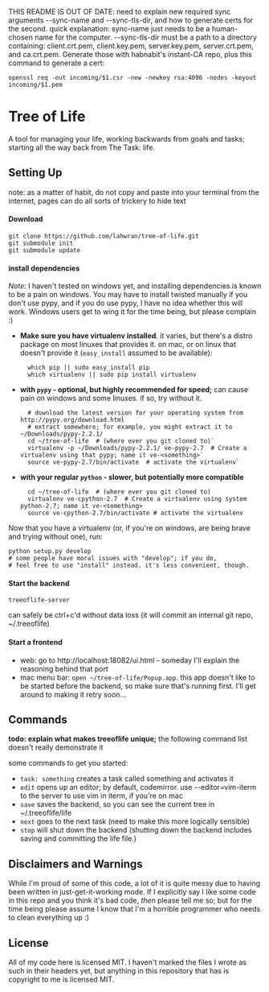 THIS README IS OUT OF DATE: need to explain new required sync arguments
    --sync-name and --sync-tls-dir, and how to generate certs for the
    second. quick explanation: sync-name just needs to be a human-chosen
    name for the computer. --sync-tls-dir must be a path to a directory
    containing: client.crt.pem, client.key.pem, server.key.pem,
    server.crt.pem, and ca.crt.pem. Generate those with habnabit's
    instant-CA repo, plus this command to generate a cert:

```shell
openssl req -out incoming/$1.csr -new -newkey rsa:4096 -nodes -keyout incoming/$1.pem
```


Tree of Life
============

A tool for managing your life, working backwards from goals and tasks;
starting all the way back from The Task: life.


Setting Up
----------

note: as a matter of habit, do not copy and paste into your terminal from the internet,
pages can do all sorts of trickery to hide text

#### Download

    git clone https://github.com/lahwran/tree-of-life.git
    git submodule init
    git submodule update

#### install dependencies

*Note:* I haven't tested on windows yet, and installing dependencies is known to be
a pain on windows. You may have to install twisted manually if you don't use pypy,
and if you do use pypy, I have no idea whether this will work. Windows users get
to wing it for the time being, but please complain :)

- **Make sure you have virtualenv installed**.
  it varies, but there's a distro package on most linuxes that
  provides it. on mac, or on linux that doesn't provide it
  (`easy_install` assumed to be available):

        which pip || sudo easy_install pip
        which virtualenv || sudo pip install virtualenv

- **with `pypy` - optional, but highly recommended for speed;** can cause pain on
  windows and some linuxes. if so, try without it.

        # download the latest version for your operating system from http://pypy.org/download.html
        # extract somewhere; for example, you might extract it to ~/Downloads/pypy-2.2.1/
        cd ~/tree-of-life  # (where ever you git cloned to)`
        virtualenv -p ~/Downloads/pypy-2.2.1/ ve-pypy-2.7  # Create a virtualenv using that pypy; name it ve-<something>`
        source ve-pypy-2.7/bin/activate  # activate the virtualenv`

- **with your regular `python` - slower, but potentially more compatible**

        cd ~/tree-of-life  # (where ever you git cloned to)
        virtualenv ve-cpython-2.7  # Create a virtualenv using system python-2.7; name it ve-<something>
        source ve-cpython-2.7/bin/activate # activate the virtualenv

Now that you have a virtualenv (or, if you're on windows, are being brave and
trying without one), run:

    python setup.py develop
    # some people have moral issues with "develop"; if you do,
    # feel free to use "install" instead. it's less convenient, though.

#### Start the backend

    treeoflife-server

can safely be ctrl+c'd without data loss (it will
commit an internal git repo, ~/.treeoflife)

#### Start a frontend

- web: go to http://localhost:18082/ui.html - someday I'll explain the reasoning behind that port
- mac menu bar: `open ~/tree-of-life/Popup.app`.
  this app doesn't like to be started before the backend, so make sure that's running first. I'll
  get around to making it retry soon...

Commands
--------

**todo: explain what makes treeoflife unique;** the following command list doesn't really demonstrate it

some commands to get you started:


- `task: something` creates a task called something and activates it
- `edit` opens up an editor; by default, codemirror. use --editor=vim-iterm to the server to use vim in iterm, if you're on mac
- `save` saves the backend, so you can see the current tree in ~/.treeoflife/life
- `next` goes to the next task (need to make this more logically sensible)
- `stop` will shut down the backend (shutting down the backend includes saving and committing the life file.)


Disclaimers and Warnings
------------------------

While I'm proud of some of this code, a lot of it is quite messy due to having
been written in just-get-it-working mode. If I explicitly say I like some code
in this repo and you think it's bad code, *then* please tell me so; but for the
time being please assume I know that I'm a horrible programmer who needs to
clean everything up :)

License
-------

All of my code here is licensed MIT. I haven't marked the files I wrote as such in
their headers yet, but anything in this repository that has is copyright to me is
licensed MIT.

